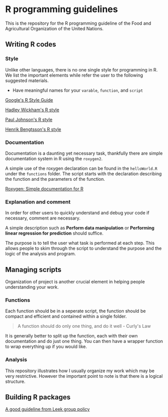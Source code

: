# R programming guidelines

This is the repository for the R programming guideline of the Food and
Agricultural Organization of the United Nations.


## Writing R codes

### Style

Unlike other languages, there is no one single style for programming
in R. We list the important elements while refer the user to the
following suggested materials.

* Have meaningful names for your `varable`, `function`, and `script`

[Google's R Style
Guide](http://google-styleguide.googlecode.com/svn/trunk/Rguide.xml)

[Hadley Wickham's R style](http://adv-r.had.co.nz/Style.html)

[Paul Johnson's R
style](http://cran.r-project.org/web/packages/rockchalk/vignettes/Rstyle.pdf)

[Henrik Bengtsson's R style](https://docs.google.com/document/d/1esDVxyWvH8AsX-VJa-8oqWaHLs4stGlIbk8kLc5VlII/edit)

### Documentation

Documentation is a daunting yet necessary task, thankfully there are
simple documentation system in R using the `roxygen2`.

A simple use of the roxygen declaration can be found in the
`helloWorld.R` under the `functions` folder. The script starts with
the declaration describing the function and the parameters of the
function.

[Roxygen: Simple documentation for
R](https://github.com/yihui/roxygen2)


### Explanation and comment

In order for other users to quickly understand and debug your code if
necessary, comment are necessary.

A simple description such as **Perform data manipulation** or
**Performing linear regression for prediction** should suffice. 

The purpose is to tell the user what task is performed at each step.
This allows people to skim through the script to understand the
purpose and the logic of the analysis and program.



## Managing scripts

Organization of project is another crucial element in helping people
understanding your work.


### Functions

Each function should be in a seperate script, the function should be
compact and efficient and contained within a single folder.

> A function should do only one thing, and do it well - Curly's Law


It is generally better to split up the function, each with their own
documentation and do just one thing. You can then have a wrapper
function to wrap everything up if you would like.


### Analysis

This repository illustrates how I usually organize my work which may
be very restrictive. However the important point to note is that there
is a logical structure.


## Building R packages

[A good guideline from Leek group
policy](https://github.com/jtleek/rpackages)